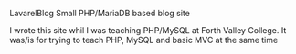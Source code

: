 LavarelBlog
Small PHP/MariaDB based blog site

I wrote this site whil I was teaching PHP/MySQL at Forth Valley College. It was/is for trying to teach PHP, MySQL and basic MVC at the same time
